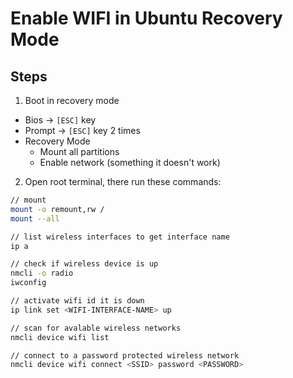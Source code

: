 # Enable WIFI in Ubuntu Recovery Mode

## Steps

1. Boot in recovery mode

* Bios -> `[ESC]` key
* Prompt -> `[ESC]` key 2 times
* Recovery Mode
  - Mount all partitions
  - Enable network (something it doesn't work)

2. Open root terminal, there run these commands:

```sh
// mount
mount -o remount,rw /
mount --all

// list wireless interfaces to get interface name
ip a

// check if wireless device is up
nmcli -o radio
iwconfig

// activate wifi id it is down
ip link set <WIFI-INTERFACE-NAME> up

// scan for avalable wireless networks
nmcli device wifi list

// connect to a password protected wireless network
nmcli device wifi connect <SSID> password <PASSWORD>
```
